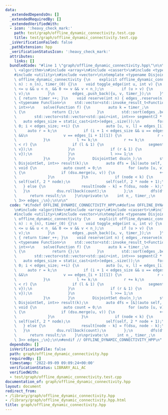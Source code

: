 ```yaml
---
data:
  _extendedDependsOn: []
  _extendedRequiredBy: []
  _extendedVerifiedWith:
  - icon: ':heavy_check_mark:'
    path: test/graph/offline_dynamic_connectivity.test.cpp
    title: test/graph/offline_dynamic_connectivity.test.cpp
  _isVerificationFailed: false
  _pathExtension: hpp
  _verificationStatusIcon: ':heavy_check_mark:'
  attributes:
    links: []
  bundledCode: "#line 1 \"graph/offline_dynamic_connectivity.hpp\"\n\n\n\n#include\
    \ <algorithm>\n#include <array>\n#include <cassert>\n#include <type_traits>\n\
    #include <utility>\n#include <vector>\n\ntemplate <typename DisjointSet> struct\
    \ offline_dynamic_connectivity {\n    explicit offline_dynamic_connectivity(int\
    \ n) : n_(n), timer_(0) {}\n    void toggle_edge(int u, int v) {\n        assert(0\
    \ <= u && u < n_ && 0 <= v && v < n_);\n        if (u > v) {\n            std::swap(u,\
    \ v);\n        }\n        edges_.push_back({u, v, timer_});\n    }\n    int snapshot()\
    \ { return timer_++; }\n    void reserve(int n) { edges_.reserve(n); }\n    template\
    \ <typename Function>\n    std::vector<std::invoke_result_t<Function, DisjointSet,\
    \ int>>\n    solve(Function f) {\n        auto k = timer_;\n        if (k == 0)\
    \ {\n            return {};\n        }\n        std::sort(edges_.begin(), edges_.end());\n\
    \        std::vector<std::vector<std::pair<int, int>>> segment(2 * k);\n     \
    \   auto edges_size = static_cast<int>(edges_.size());\n        for (auto i =\
    \ 0; i < edges_size; ++i) {\n            auto [u, v, l] = edges_[i];\n       \
    \     auto r = k;\n            if (i + 1 < edges_size && u == edges_[i + 1][0]\
    \ &&\n                v == edges_[i + 1][1]) {\n                r = edges_[++i][2];\n\
    \            }\n            l += k;\n            r += k;\n            while (l\
    \ < r) {\n                if (l & 1) {\n                    segment[l++].push_back({u,\
    \ v});\n                }\n                if (r & 1) {\n                    segment[--r].push_back({u,\
    \ v});\n                }\n                l >>= 1;\n                r >>= 1;\n\
    \            }\n        }\n        DisjointSet dsu(n_);\n        std::vector<std::invoke_result_t<Function,\
    \ DisjointSet, int>> result(k);\n        auto dfs = [&](auto self, int node) ->\
    \ void {\n            auto count = 0;\n            for (auto [u, v] : segment[node])\
    \ {\n                if (dsu.merge(u, v)) {\n                    ++count;\n  \
    \              }\n            }\n            if (node < k) {\n               \
    \ self(self, 2 * node);\n                self(self, 2 * node + 1);\n         \
    \   } else {\n                result[node - k] = f(dsu, node - k);\n         \
    \   }\n            dsu.rollback(count);\n        };\n        dfs(dfs, 1);\n  \
    \      return result;\n    }\n\nprivate:\n    int n_, timer_;\n    std::vector<std::array<int,\
    \ 3>> edges_;\n};\n\n\n"
  code: "#ifndef OFFLINE_DYNAMIC_CONNECTIVITY_HPP\n#define OFFLINE_DYNAMIC_CONNECTIVITY_HPP\n\
    \n#include <algorithm>\n#include <array>\n#include <cassert>\n#include <type_traits>\n\
    #include <utility>\n#include <vector>\n\ntemplate <typename DisjointSet> struct\
    \ offline_dynamic_connectivity {\n    explicit offline_dynamic_connectivity(int\
    \ n) : n_(n), timer_(0) {}\n    void toggle_edge(int u, int v) {\n        assert(0\
    \ <= u && u < n_ && 0 <= v && v < n_);\n        if (u > v) {\n            std::swap(u,\
    \ v);\n        }\n        edges_.push_back({u, v, timer_});\n    }\n    int snapshot()\
    \ { return timer_++; }\n    void reserve(int n) { edges_.reserve(n); }\n    template\
    \ <typename Function>\n    std::vector<std::invoke_result_t<Function, DisjointSet,\
    \ int>>\n    solve(Function f) {\n        auto k = timer_;\n        if (k == 0)\
    \ {\n            return {};\n        }\n        std::sort(edges_.begin(), edges_.end());\n\
    \        std::vector<std::vector<std::pair<int, int>>> segment(2 * k);\n     \
    \   auto edges_size = static_cast<int>(edges_.size());\n        for (auto i =\
    \ 0; i < edges_size; ++i) {\n            auto [u, v, l] = edges_[i];\n       \
    \     auto r = k;\n            if (i + 1 < edges_size && u == edges_[i + 1][0]\
    \ &&\n                v == edges_[i + 1][1]) {\n                r = edges_[++i][2];\n\
    \            }\n            l += k;\n            r += k;\n            while (l\
    \ < r) {\n                if (l & 1) {\n                    segment[l++].push_back({u,\
    \ v});\n                }\n                if (r & 1) {\n                    segment[--r].push_back({u,\
    \ v});\n                }\n                l >>= 1;\n                r >>= 1;\n\
    \            }\n        }\n        DisjointSet dsu(n_);\n        std::vector<std::invoke_result_t<Function,\
    \ DisjointSet, int>> result(k);\n        auto dfs = [&](auto self, int node) ->\
    \ void {\n            auto count = 0;\n            for (auto [u, v] : segment[node])\
    \ {\n                if (dsu.merge(u, v)) {\n                    ++count;\n  \
    \              }\n            }\n            if (node < k) {\n               \
    \ self(self, 2 * node);\n                self(self, 2 * node + 1);\n         \
    \   } else {\n                result[node - k] = f(dsu, node - k);\n         \
    \   }\n            dsu.rollback(count);\n        };\n        dfs(dfs, 1);\n  \
    \      return result;\n    }\n\nprivate:\n    int n_, timer_;\n    std::vector<std::array<int,\
    \ 3>> edges_;\n};\n\n#endif // OFFLINE_DYNAMIC_CONNECTIVITY_HPP\n"
  dependsOn: []
  isVerificationFile: false
  path: graph/offline_dynamic_connectivity.hpp
  requiredBy: []
  timestamp: '2022-09-09 09:09:24+00:00'
  verificationStatus: LIBRARY_ALL_AC
  verifiedWith:
  - test/graph/offline_dynamic_connectivity.test.cpp
documentation_of: graph/offline_dynamic_connectivity.hpp
layout: document
redirect_from:
- /library/graph/offline_dynamic_connectivity.hpp
- /library/graph/offline_dynamic_connectivity.hpp.html
title: graph/offline_dynamic_connectivity.hpp
---
```


